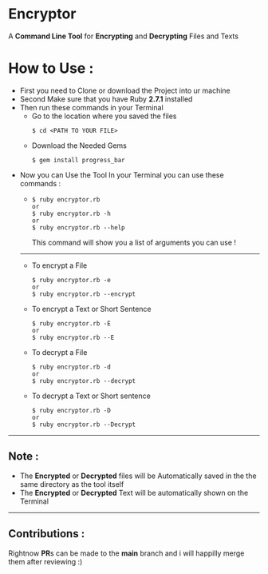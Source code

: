 # Encryptor
A **Command Line Tool** for **Encrypting** and **Decrypting** Files and Texts

# How to Use :

* First you need to Clone or download the Project into ur machine
* Second Make sure that you have Ruby **2.7.1** installed
* Then run these commands in your Terminal
    * Go to the location where you saved the files
      ```
      $ cd <PATH TO YOUR FILE>
      ```
    * Download the Needed Gems
      ```
      $ gem install progress_bar
      ```
* Now you can Use the Tool
  In your Terminal you can use these commands :
  * ```
    $ ruby encryptor.rb
    or
    $ ruby encryptor.rb -h
    or
    $ ruby encryptor.rb --help
    ```
    This command will show you a list of arguments you can use !
  --------------------------
  * To encrypt a File
    ```
    $ ruby encryptor.rb -e
    or
    $ ruby encryptor.rb --encrypt
    ```
  * To encrypt a Text or Short Sentence
    ```
    $ ruby encryptor.rb -E
    or
    $ ruby encryptor.rb --E
    ```
  * To decrypt a File
    ```
    $ ruby encryptor.rb -d
    or
    $ ruby encryptor.rb --decrypt
    ```
  * To decrypt a Text or Short sentence
    ```
    $ ruby encryptor.rb -D
    or
    $ ruby encryptor.rb --Decrypt
    ```
-----------------------------------------
## Note :
  * The **Encrypted** or **Decrypted** files will be Automatically saved in the the same directory as the tool itself
  * The **Encrypted** or **Decrypted** Text will be automatically shown on the Terminal

------------------------------
## Contributions :
  Rightnow **PR**s can be made to the **main** branch and i will happilly merge them after reviewing :)